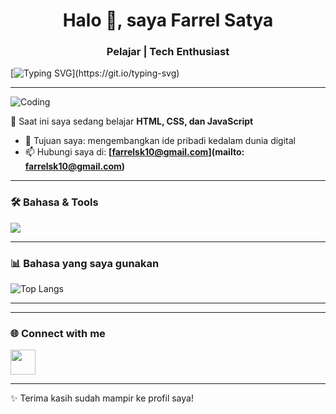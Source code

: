 <h1 align="center">Halo 👋, saya Farrel Satya</h1>
<h3 align="center">Pelajar | Tech Enthusiast</h3>

<!-- Animasi teks -->
[![Typing SVG](https://readme-typing-svg.herokuapp.com?size=24&duration=4000&color=00BFFF&center=true&vCenter=true&lines=Welcome+to+my+profile!;Saya+suka+belajar+coding;Lets+build+something+awesome!)](https://git.io/typing-svg)

---

<!-- GIF Coding -->
<img align="center" alt="Coding" src="https://media3.giphy.com/media/v1.Y2lkPTc5MGI3NjExN2c5YzU5bDYydThmaTEzYnEyc3hieHplMWdtaDFmZHlscHkwdjY0YiZlcD12MV9pbnRlcm5hbF9naWZfYnlfaWQmY3Q9Zw/ttknk7M3d3UBEeZsii/giphy.gif">

🌱 Saat ini saya sedang belajar **HTML, CSS, dan JavaScript**
- 🎯 Tujuan saya: mengembangkan ide pribadi kedalam dunia digital
- 📫 Hubungi saya di: **[farrelsk10@gmail.com](mailto: farrelsk10@gmail.com)**

---

### 🛠️ Bahasa & Tools
<p align="left">
  <img src="https://skillicons.dev/icons?i=html,css,js,python,bootstrap,vscode,unity,godot" />
</p>

---

### 📊 Bahasa yang saya gunakan
![Top Langs](https://github-readme-stats.vercel.app/api/top-langs/?username=Zetus252&layout=compact&theme=tokyonight)

---


---

### 🌐 Connect with me
<p align="left">
<a href="https://www.instagram.com//lalerrr.zz" target="blank"><img align="center" src="https://skillicons.dev/icons?i=instagram" height="40" /></a>
</p>

---

✨ Terima kasih sudah mampir ke profil saya!
